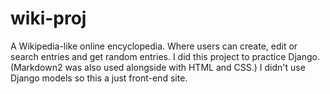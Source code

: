 # wiki-proj
A Wikipedia-like online encyclopedia. Where users can create, edit or search entries and get random entries.
I did this project to practice Django. (Markdown2 was also used alongside with HTML and CSS.)
I didn't use Django models so this a just front-end site.
